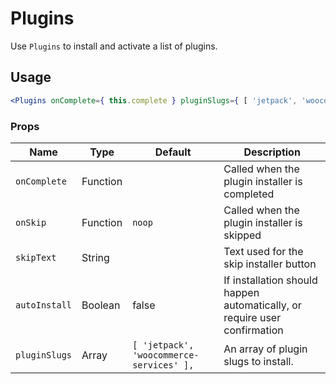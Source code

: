 Plugins
===

Use `Plugins` to install and activate a list of plugins.

## Usage

```jsx
<Plugins onComplete={ this.complete } pluginSlugs={ [ 'jetpack', 'woocommerce-services' ] } />
```

### Props

Name | Type | Default | Description
--- | --- | --- | ---
`onComplete` | Function |  | Called when the plugin installer is completed
`onSkip` | Function | `noop` | Called when the plugin installer is skipped
`skipText` | String |  | Text used for the skip installer button
`autoInstall` | Boolean | false | If installation should happen automatically, or require user confirmation
`pluginSlugs` | Array | `[ 'jetpack', 'woocommerce-services' ],` | An array of plugin slugs to install.
